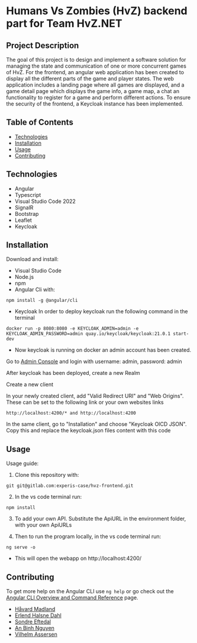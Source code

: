 # Humans Vs Zombies (HvZ) backend part for Team HvZ.NET 


## Project Description
The goal of this project is to design and implement a software solution for managing the state and communication of one or more concurrent games of HvZ. For the frontend, an angular web application has been created to display all the different parts of the game and player states. The web application includes a landing page where all games are displayed, and a game detail page which displays the game info, a game map, a chat an functionality to register for a game and perform different actions. To ensure the security of the frontend, a Keycloak instance has been implemented.

## Table of Contents

- [Technologies](#technologies)
- [Installation](#installation)
- [Usage](#usage)
- [Contributing](#contributing)

## Technologies
* Angular
* Typescript
* Visual Studio Code 2022
* SignalR
* Bootstrap
* Leaflet
* Keycloak

## Installation

Download and install:
* Visual Studio Code
* Node.js
* npm
* Angular Cli with:
```
npm install -g @angular/cli
```
* Keycloak
In order to deploy keycloak run the following command in the terminal
```
docker run -p 8080:8080 -e KEYCLOAK_ADMIN=admin -e KEYCLOAK_ADMIN_PASSWORD=admin quay.io/keycloak/keycloak:21.0.1 start-dev
```
+ Now keycloak is running on docker an admin account has been created.

Go to [Admin Console](http://localhost:8080/) and login with username: admin, password: admin

After keycloak has been deployed, create a new Realm

Create a new client

In your newly created client, add "Valid Redirect URI" and "Web Origins". These can be set to the following link or your own websites links
```
http://localhost:4200/* and http://localhost:4200
```

In the same client, go to "Installation" and choose "Keycloak OICD JSON". Copy this and replace the keycloak.json files content with this code

## Usage
Usage guide:

1. Clone this repository with: 
```
git git@gitlab.com:experis-case/hvz-frontend.git
```

2. In the vs code terminal run:
```
npm install
```

3. To add your own API. Substitute the ApiURL in the environment folder, with your own ApiURLs

4. Then to run the program locally, in the vs code terminal run:
```
ng serve -o
```
+ This will open the webapp on http://localhost:4200/


## Contributing

To get more help on the Angular CLI use `ng help` or go check out the [Angular CLI Overview and Command Reference](https://angular.io/cli) page.

* [Håvard Madland](https://gitlab.com/havardmad/ "Håvard gitlab")
* [Erlend Halsne Dahl](https://gitlab.com/Erlend-Halsne-Dahl "Erlend gitlab")
* [Sondre Eftedal](https://gitlab.com/SondreEftedal "Sondre gitlab")
* [An Binh Nguyen](https://gitlab.com/anbinhnguy/ "An gitlab")
* [Vilhelm Assersen](https://gitlab.com/Vilhelm-Assersen "Vilhelm gitlab")


